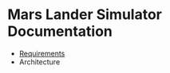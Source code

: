 # Mars Lander Simulator Documentation

* [Requirements](/documentation/requirements)
* Architecture

